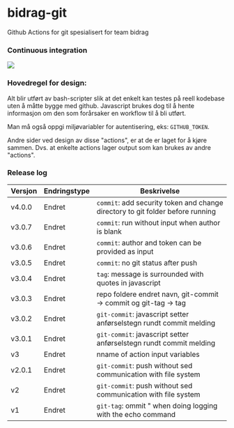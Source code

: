 # bidrag-git
Github Actions for git spesialisert for team bidrag

### Continuous integration
![](https://github.com/navikt/bidrag-git/workflows/build%20actions/badge.svg)

### Hovedregel for design:
Alt blir utført av bash-scripter slik at det enkelt kan testes på reell kodebase uten å måtte bygge med github. Javascript brukes dog til å hente
informasjon om den som forårsaker en workflow til å bli utført.

Man må også oppgi miljøvariabler for autentisering, eks: `GITHUB_TOKEN`.

Andre sider ved design av disse "actions", er at de er laget for å kjøre sammen. Dvs. at enkelte actions lager output som kan brukes av andre "actions". 

### Release log

Versjon | Endringstype | Beskrivelse
--------|--------------|------------
v4.0.0  | Endret       | `commit`: add security token and change directory to git folder before running
v3.0.7  | Endret       | `commit`: run without input when author is blank
v3.0.6  | Endret       | `commit`: author and token can be provided as input
v3.0.5  | Endret       | `commit`: no git status after push
v3.0.4  | Endret       | `tag`: message is surrounded with quotes in javascript
v3.0.3  | Endret       | repo foldere endret navn, git-commit -> commit og git-tag -> tag
v3.0.2  | Endret       | `git-commit`: javascript setter anførselstegn rundt commit melding
v3.0.1  | Endret       | `git-commit`: javascript setter anførselstegn rundt commit melding
v3      | Endret       | nname of action input variables
v2.0.1  | Endret       | `git-commit`: push without sed communication with file system
v2      | Endret       | `git-commit`: push without sed communication with file system
v1      | Endret       | `git-tag`: ommit " when doing logging with the echo command 
